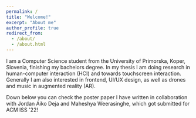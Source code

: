 ```yaml
---
permalink: /
title: "Welcome!"
excerpt: "About me"
author_profile: true
redirect_from: 
  - /about/
  - /about.html
---
```


I am a Computer Science student from the University of Primorska, Koper, Slovenia, finishing my bachelors degree. In my thesis I am doing research in human-computer interaction (HCI) and towards touchscreen interaction. Generally I am also interested in frontend, UI/UX design, as well as drones and music in augmented reality (AR).

Down below you can check the poster paper I have written in collaboration with Jordan Aiko Deja and Maheshya Weerasinghe, which got submitted for ACM ISS '22!
<object data="/images/ISS_2022_Nikola_Poster_Paper.pdf" type="application/pdf" width="100%" height="100%"> 
</object>
